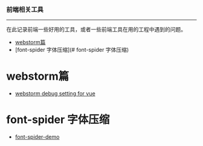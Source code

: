 ### 前端相关工具

----------
在此记录前端一些好用的工具，或者一些前端工具在用的工程中遇到的问题。


* [webstorm篇](#webstorm篇)
* [font-spider 字体压缩](# font-spider 字体压缩)



# webstorm篇
- [webstorm debug setting for vue](https://github.com/skybluefly/FEforTool/issues/1)

# font-spider 字体压缩
- [font-spider-demo](https://github.com/skybluefly/FEforTool/issues/2)

